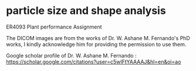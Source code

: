 # particle size and shape analysis 

ER4093 Plant performance Assignment 

The DICOM images are from the works of Dr. W. Ashane M. Fernando's PhD works, I kindly acknowledge him for providing the permission to use them.

Google scholar profile of Dr. W. Ashane M. Fernando : https://scholar.google.com/citations?user=c5wIFtYAAAAJ&hl=en&oi=ao
